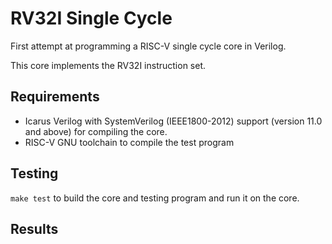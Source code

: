 # RV32I Single Cycle

First attempt at programming a RISC-V single cycle core in Verilog.

This core implements the RV32I instruction set.


## Requirements
 * Icarus Verilog with SystemVerilog (IEEE1800-2012) support (version 11.0 and above) for compiling the core.
 * RISC-V GNU toolchain to compile the test program


## Testing
`make test` to build the core and testing program and run it on the core.


## Results

